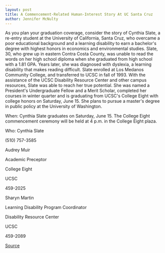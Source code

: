 ```yaml
---
layout: post
title: A Commencement-Related Human-Interest Story At UC Santa Cruz
author: Jennifer McNulty
---
```


As you plan your graduation coverage, consider the story of  Cynthia Slate, a re-entry student at the University of California,  Santa Cruz, who overcame a poor educational background and a  learning disability to earn a bachelor's degree with highest honors in  economics and environmental studies. Slate, 30, who grew up in  eastern Contra Costa County, was unable to read the words on her  high school diploma when she graduated from high school with a 1.81  GPA. Years later, she was diagnosed with dyslexia, a learning  disability that makes reading difficult. Slate enrolled at Los  Medanos Community College, and transferred to UCSC in fall of 1993.  With the assistance of the UCSC Disability Resource Center and  other campus resources, Slate was able to reach her true potential.  She was named a President's Undergraduate Fellow and a Merit  Scholar, completed her courses in winter quarter and is graduating  from UCSC's College Eight with college honors on Saturday, June 15.  She plans to pursue a master's degree in public policy at the  University of Washington.

When: Cynthia Slate graduates on Saturday, June 15. The  College Eight commencement ceremony will be held at 4 p.m. in the  College Eight plaza.

Who: Cynthia Slate

(510) 757-3585

Audrey Muir

Academic Preceptor

College Eight

UCSC

459-2025

Sharyn Martin

Learning Disability Program Coordinator

Disability Resource Center

UCSC

459-2089

[Source](http://www1.ucsc.edu/news_events/press_releases/archive/95-96/06-96/061196-Dyslexic_UCSC_grad_.html "Permalink to 061196-Dyslexic_UCSC_grad_")
